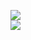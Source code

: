 [![](https://img.shields.io/badge/Made%20With-Github%20Spray-lightgrey.svg?style=for-the-badge&logo=github)](https://github.com/Annihil/github-spray#10712)  
[![](https://i.imgur.com/2DrTn0Z.gif)](https://github.com/Annihil/github-spray)